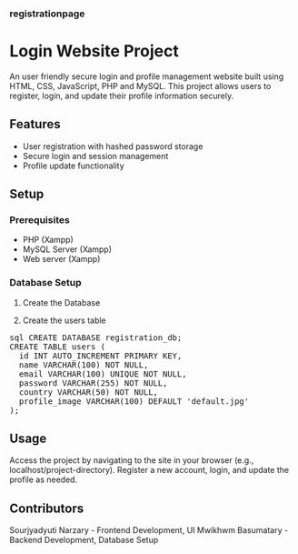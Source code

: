 ### registrationpage
# Login Website Project
An user friendly secure login and profile management website built using HTML, CSS, JavaScript, PHP and MySQL. This project allows users to register, login, and update their profile information securely.

## Features
- User registration with hashed password storage
- Secure login and session management
- Profile update functionality

## Setup
### Prerequisites
- PHP (Xampp)
- MySQL Server (Xampp)
- Web server (Xampp)

### Database Setup

1. Create the Database

2. Create the users table
<pre>sql CREATE DATABASE registration_db;
CREATE TABLE users (
  id INT AUTO_INCREMENT PRIMARY KEY,
  name VARCHAR(100) NOT NULL,
  email VARCHAR(100) UNIQUE NOT NULL,
  password VARCHAR(255) NOT NULL,
  country VARCHAR(50) NOT NULL,
  profile_image VARCHAR(100) DEFAULT 'default.jpg'
); </pre>

## Usage
Access the project by navigating to the site in your browser (e.g., localhost/project-directory).
Register a new account, login, and update the profile as needed.

## Contributors
Sourjyadyuti Narzary - Frontend Development, UI 
Mwikhwm Basumatary - Backend Development, Database Setup
